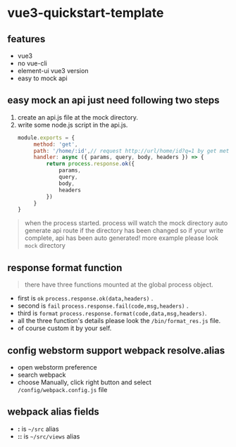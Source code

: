 # vue3-quickstart-template

## features

+ vue3
+ no vue-cli
+ element-ui vue3 version
+ easy to mock api

## easy mock an api just need following two steps

1. create an api.js file at the mock directory.
2. write some node.js script in the api.js.
   ```javascript
   module.exports = {
        method: 'get',
        path: '/home/:id',// request http://url/home/id?q=1 by get method
        handler: async ({ params, query, body, headers }) => {
            return process.response.ok({
                params,
                query,
                body,
                headers
            })
        }
   }
    ```

> when the process started.
> process will watch the mock directory auto generate api route if the directory has been changed
> so if your write complete, api has been auto generated!
> more example please look `mock` directory

## response format function

> there have three functions mounted at the global process object.

* first is `ok` `process.response.ok(data,headers)` .
* second is `fail` `process.response.fail(code,msg,headers)` .
* third is `format` `process.response.format(code,data,msg,headers)`.
* all the three function's details please look the `/bin/format_res.js` file.
* of course custom it by your self.

## config webstorm support webpack resolve.alias

* open webstorm preference
* search webpack
* choose Manually, click right button and select `/config/webpack.config.js` file

## webpack alias fields

* **:** is `~/src` alias
* **::** is `~/src/views` alias
